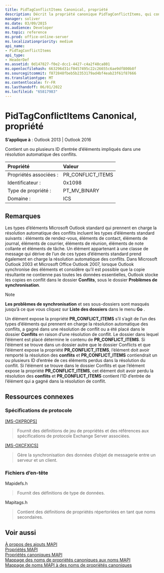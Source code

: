 ```yaml
---
title: PidTagConflictItems Canonical, propriété
description: Décrit la propriété canonique PidTagConflictItems, qui contient un ou plusieurs ID d’entrée d’éléments impliqués dans une résolution automatique des conflits.
manager: soliver
ms.date: 03/09/2015
ms.audience: Developer
ms.topic: reference
ms.prod: office-online-server
ms.localizationpriority: medium
api_name:
- PidTagConflictItems
api_type:
- HeaderDef
ms.assetid: 0d147827-f0e2-dcc1-4427-c4a2f48ca801
ms.openlocfilehash: 663296d31cf0457495c22c26655c6ae9df800b8f
ms.sourcegitcommit: f872848fbeb5b2353179ad4bf4eab23f61f87666
ms.translationtype: MT
ms.contentlocale: fr-FR
ms.lasthandoff: 06/01/2022
ms.locfileid: "65817983"
---
```

# <a name="pidtagconflictitems-canonical-property"></a>PidTagConflictItems Canonical, propriété

**S’applique à** : Outlook 2013 | Outlook 2016
  
Contient un ou plusieurs ID d’entrée d’éléments impliqués dans une résolution automatique des conflits.
  
|Propriété|Valeur|
|:-----|:-----|
|Propriétés associées :  <br/> |PR_CONFLICT_ITEMS  <br/> |
|Identificateur :  <br/> |0x1098  <br/> |
|Type de propriété :  <br/> |PT_MV_BINARY  <br/> |
|Domaine :  <br/> |ICS  <br/> |

## <a name="remarks"></a>Remarques

Les types d’éléments Microsoft Outlook standard qui prennent en charge la résolution automatique des conflits incluent les types d’éléments standard suivants : éléments de rendez-vous, éléments de contact, éléments de journal, éléments de courrier, éléments de réunion, éléments de note collante et éléments de tâche. Un élément appartenant à une classe de message qui dérive de l’un de ces types d’éléments standard prend également en charge la résolution automatique des conflits. Dans Microsoft Outlook 2003 et Microsoft Office Outlook 2007, lorsque Outlook synchronise des éléments et considère qu’il est possible que la copie résultante ne contienne pas toutes les données essentielles, Outlook stocke les copies en conflit dans le dossier **Conflits**, sous le dossier **Problèmes de synchronisation**.
  
> [!NOTE]
> **Les problèmes de synchronisation** et ses sous-dossiers sont masqués jusqu’à ce que vous cliquez sur **Liste des dossiers** dans le menu **Go** .
  
Un élément expose la propriété **PR_CONFLICT_ITEMS** s’il s’agit de l’un des types d’éléments qui prennent en charge la résolution automatique des conflits, a gagné dans une résolution de conflit ou a été placé dans le dossier **Conflits** en raison d’une résolution de conflit. Le dossier dans lequel l’élément est placé détermine le contenu de **PR_CONFLICT_ITEMS**. Si l’élément se trouve dans un dossier autre que le dossier Conflicts et que l’élément expose la propriété **PR_CONFLICT_ITEMS**, l’élément doit avoir remporté la résolution des **conflits** et **PR_CONFLICT_ITEMS** contiendrait un ou plusieurs ID d’entrée de ces éléments perdus dans la résolution du conflit. Si l’élément se trouve dans le dossier Conflits et que l’élément expose la propriété **PR_CONFLICT_ITEMS**, cet élément doit avoir perdu la résolution des **conflits** et **PR_CONFLICT_ITEMS** contient l’ID d’entrée de l’élément qui a gagné dans la résolution de conflit.
  
## <a name="related-resources"></a>Ressources connexes

### <a name="protocol-specifications"></a>Spécifications de protocole

[[MS-OXPROPS]](https://msdn.microsoft.com/library/f6ab1613-aefe-447d-a49c-18217230b148%28Office.15%29.aspx)
  
> Fournit des définitions de jeu de propriétés et des références aux spécifications de protocole Exchange Server associées.

[[MS-OXCFXICS]](https://msdn.microsoft.com/library/b9752f3d-d50d-44b8-9e6b-608a117c8532%28Office.15%29.aspx)
  
> Gère la synchronisation des données d’objet de messagerie entre un serveur et un client.

### <a name="header-files"></a>Fichiers d’en-tête

Mapidefs.h
  
> Fournit des définitions de type de données.

Mapitags.h
  
> Contient des définitions de propriétés répertoriées en tant que noms secondaires.

## <a name="see-also"></a>Voir aussi

[À propos des ajouts MAPI](about-mapi-additions.md)  
[Propriétés MAPI](mapi-properties.md)  
[Propriétés canoniques MAPI](mapi-canonical-properties.md)  
[Mappage des noms de propriétés canoniques aux noms MAPI](mapping-canonical-property-names-to-mapi-names.md)  
[Mappage de noms MAPI à des noms de propriétés canoniques](mapping-mapi-names-to-canonical-property-names.md)
